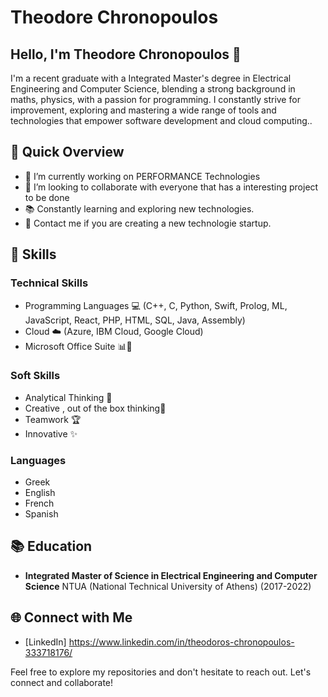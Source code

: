 # Theodore Chronopoulos

## Hello, I'm Theodore Chronopoulos 👋

I'm a recent graduate with a Integrated Master's degree in Electrical Engineering and Computer Science, blending a strong background in maths, physics, with a passion for programming. I constantly strive for improvement, exploring and mastering a wide range of tools and technologies that empower software development and cloud computing..

## 🚀 Quick Overview

- 🔭 I’m currently working on PERFORMANCE Technologies
- 👯 I’m looking to collaborate with everyone that has a interesting project to be done
- 📚 Constantly learning and exploring new technologies.
- 💼 Contact me if you are creating a new technologie startup.
  
## 🚀 Skills

### Technical Skills

- Programming Languages :computer: (C++, C, Python, Swift, Prolog, ML, JavaScript, React, PHP, HTML, SQL, Java, Assembly)
- Cloud :cloud: (Azure, IBM Cloud, Google Cloud)
- Microsoft Office Suite 📊📁

### Soft Skills

- Analytical Thinking 🤔
- Creative , out of the box thinking🎨
- Teamwork 🏆
- Innovative ✨

### Languages

- Greek
- English
- French
- Spanish

## 📚 Education

- **Integrated Master of Science in Electrical Engineering and Computer Science**
NTUA (National Technical University of Athens) (2017-2022)

<!-- ## 🛠️ Projects

- ** NGO digital transformation **
  Description: Digital Transformation of an NGO
  What  I did: - Helped with the creation of the site
               - Daily updating the site
               - Provide with solutions that needs both a technology and financial aspect. -->
## 🌐 Connect with Me

- [LinkedIn] <https://www.linkedin.com/in/theodoros-chronopoulos-333718176/>

Feel free to explore my repositories and don't hesitate to reach out. Let's connect and collaborate!

